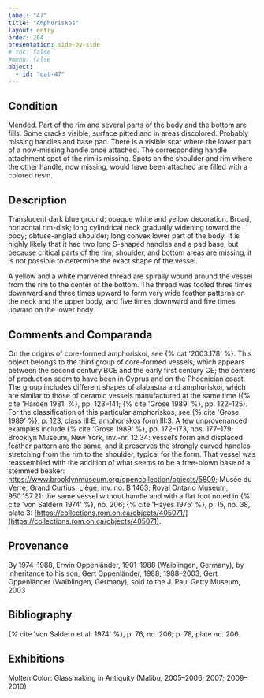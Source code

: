 ```yaml
---
label: "47"
title: "Amphoriskos"
layout: entry
order: 264
presentation: side-by-side
# toc: false
#menu: false 
object:
  - id: "cat-47"
---
```


## Condition

Mended. Part of the rim and several parts of the body and the bottom are fills. Some cracks visible; surface pitted and in areas discolored. Probably missing handles and base pad. There is a visible scar where the lower part of a now-missing handle once attached. The corresponding handle attachment spot of the rim is missing. Spots on the shoulder and rim where the other handle, now missing, would have been attached are filled with a colored resin.

## Description

Translucent dark blue ground; opaque white and yellow decoration. Broad, horizontal rim-disk; long cylindrical neck gradually widening toward the body; obtuse-angled shoulder; long convex lower part of the body. It is highly likely that it had two long S-shaped handles and a pad base, but because critical parts of the rim, shoulder, and bottom areas are missing, it is not possible to determine the exact shape of the vessel.

A yellow and a white marvered thread are spirally wound around the vessel from the rim to the center of the bottom. The thread was tooled three times downward and three times upward to form very wide feather patterns on the neck and the upper body, and five times downward and five times upward on the lower body.

## Comments and Comparanda

On the origins of core-formed amphoriskoi, see {% cat '2003.178' %}. This object belongs to the third group of core-formed vessels, which appears between the second century BCE and the early first century CE; the centers of production seem to have been in Cyprus and on the Phoenician coast. The group includes different shapes of alabastra and amphoriskoi, which are similar to those of ceramic vessels manufactured at the same time ({% cite 'Harden 1981' %}, pp. 123–141; {% cite 'Grose 1989' %}, pp. 122–125). For the classification of this particular amphoriskos, see {% cite 'Grose 1989' %}, p. 123, class III:E, amphoriskos form III:3. A few unprovenanced examples include {% cite 'Grose 1989' %}, pp. 172–173, nos. 177–179; Brooklyn Museum, New York, inv.-nr. 12.34: vessel’s form and displaced feather pattern are the same, and it preserves the strongly curved handles stretching from the rim to the shoulder, typical for the form. That vessel was reassembled with the addition of what seems to be a free-blown base of a stemmed beaker: <https://www.brooklynmuseum.org/opencollection/objects/5809>; Musée du Verre, Grand Curtius, Liège, inv. no. B 1463; Royal Ontario Museum, 950.157.21: the same vessel without handle and with a flat foot noted in {% cite 'von Saldern 1974' %}, no. 206; {% cite 'Hayes 1975' %}, p. 15, no. 38, plate 3: [https://collections.rom.on.ca/objects/405071/](https://collections.rom.on.ca/objects/405071).

## Provenance

By 1974–1988, Erwin Oppenländer, 1901–1988 (Waiblingen, Germany), by inheritance to his son, Gert Oppenländer, 1988; 1988–2003, Gert Oppenländer (Waiblingen, Germany), sold to the J. Paul Getty Museum, 2003

## Bibliography

{% cite 'von Saldern et al. 1974' %}, p. 76, no. 206; p. 78, plate no. 206.

## Exhibitions

Molten Color: Glassmaking in Antiquity (Malibu, 2005–2006; 2007; 2009–2010)